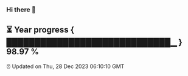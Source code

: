 ### Hi there 👋
⏳ Year progress { █████████████████████████████▁ } 98.97 %
---
⏰ Updated on Thu, 28 Dec 2023 06:10:10 GMT

